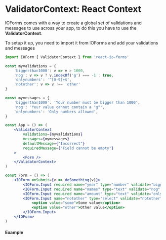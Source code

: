 # ValidatorContext: React Context

IOForms comes with a way to create a global set of validations and messages to use across your app, to do this you have to use the **ValidatorContext**.

To setup it up, you need to import it from IOForms and add your validations and messages

```jsx
import IOForm { ValidatorContext } from 'react-io-forms'

const myvalidations = {
    'biggerthan1000': v => v > 1000,
    'nog': v => v ? v.indexOf('g') === -1 : true,
    'onlynumbers': '^[0-9]+$',
    'notother': v => v !== 'other'
} 

const mymessages = {
    'biggerthan1000': 'Your number must be bigger than 1000',
    'nog': 'Your value cannot contain a "g"',
    'onlynumbers': 'Only numbers allowed',
}

const App = () => (
    <ValidatorContext
        validations={myvalidations}
        messages={mymessages}
        defaultMessage={"Incorrect"}
        requiredMessage={"Field cannot be empty"}
    >
        <Form />
    </ValidatorContext>
)

const Form = () => (
    <IOForm onSubmit={v => doSomething(v)}>
        <IOForm.Input required name="year" type="number" validate="biggerthan1000" />
        <IOForm.Input required name="names" type="text" validate="nog" />
        <IOForm.Input required name="amount" type="text" validate="onlynumbers" />
        <IOForm.Input name="notother" type="select" validate="notother">
            <option value="some">Some value</option>
            <option value="other">Other value</option>
        </IOForm.Input>
    </IOForm>
)
```


#### Example


<!-- STORY -->

<!-- PROPS -->